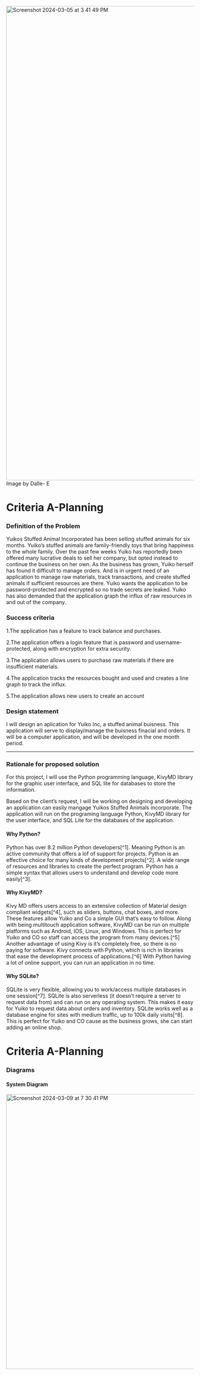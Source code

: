 
<img width="1275" alt="Screenshot 2024-03-05 at 3 41 49 PM" src="https://github.com/K-Schriber/Unit-3-Comp-Sci/assets/142757998/ac1e8cfc-eb83-4ac6-9d00-c7292dc09d71"> Image by Dalle- E


# Criteria A-Planning 
### Definition of the Problem

Yuikos Stuffed Animal Incorporated has been selling stuffed animals for six months. Yuiko’s stuffed animals are family-friendly toys that bring happiness to the whole family. Over the past few weeks Yuiko has reportedly been offered many lucrative deals to sell her company, but opted instead to continue the business on her own. As the business has grown, Yuiko herself has found it difficult to manage orders. And is in urgent need of an application to manage raw materials, track transactions, and create stuffed animals if sufficient resources are there. Yuiko wants the application to be password-protected and encrypted so no trade secrets are leaked. Yuiko has also demanded that the application graph the influx of raw resources in and out of the company.



### Success criteria
1.The application has a feature to track balance and purchases.

2.The application offers a login feature that is password and username-protected, along with encryption for extra security.

3.The application allows users to purchase raw materials if there are insufficient materials.

4.The application tracks the resources bought and used and creates a line graph to track the influx.

5.The application allows new users to create an account



### Design statement
I will design an aplication for Yuiko Inc, a stuffed animal buisness. This application will serve to display/manage the buisness finacial and orders. It will be a computer application, and will be developed in the one month period.

---

### Rationale for proposed solution
For this project, I will use the Python programming language, KivyMD library for the graphic user interface, and SQL lite for databases to store the information.


Based on the client’s request, I will be working on designing and developing an application can easily mangage Yuikos Stuffed Animals incorporate. The application will run on the programing language Python, KivyMD library for the user interface, and SQL Lite for the databases of the application.

#### Why Python?
Python has over 8.2 million Python developers[^1]. Meaning Python is an active community that offers a lof of support for projects. Python is an effective choice for many kinds of development projects[^2]. A wide range of resources and libraries to create the perfect program. Python has a simple syntax that allows users to understand and develop code more easily[^3].

#### Why KivyMD?
Kivy MD offers users access to an extensive collection of Material design compliant widgets[^4], such as sliders, buttons, chat boxes, and more. These features allow Yuiko and Co a simple GUI that’s easy to follow. Along with being multitouch application software, KivyMD can be run on multiple platforms such as Android, IOS, Linux, and Windows. This is perfect for Yuiko and CO so staff can access the program from many devices.[^5] Another advantage of using Kivy is it’s completely free, so there is no paying for software. Kivy connects with Python, which is rich in libraries that ease the development process of applications.[^6] With Python having a lot of online support, you can run an application in no time. 


#### Why SQLite?
SQLite is very flexible, allowing you to work/access multiple databases in one session[^7]. SQLite is also serverless (it doesn’t require a server to request data from) and can run on any operating system. This makes it easy for Yuiko to request data about orders and inventory. SQLite works well as a database engine for sites with medium traffic, up to 100k daily visits[^8]. This is perfect for Yuiko and CO cause as the business grows, she can start adding an online shop.


# Criteria A-Planning 
### Diagrams
#### System Diagram

<img width="739" alt="Screenshot 2024-03-09 at 7 30 41 PM" src="https://github.com/K-Schriber/Unit-3-Comp-Sci/assets/142757998/f1ae2cb9-163c-4b89-b5ca-375b711d3ed6">

